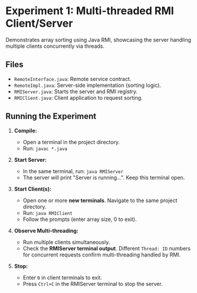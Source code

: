 # Experiment 1: Multi-threaded RMI Client/Server

Demonstrates array sorting using Java RMI, showcasing the server handling multiple clients concurrently via threads.

## Files

- `RemoteInterface.java`: Remote service contract.
- `RemoteImpl.java`: Server-side implementation (sorting logic).
- `RMIServer.java`: Starts the server and RMI registry.
- `RMIClient.java`: Client application to request sorting.

## Running the Experiment

1.  **Compile:**

    - Open a terminal in the project directory.
    - Run: `javac *.java`

2.  **Start Server:**

    - In the same terminal, run: `java RMIServer`
    - The server will print "Server is running...". Keep this terminal open.

3.  **Start Client(s):**

    - Open one or more **new terminals**. Navigate to the same project directory.
    - Run: `java RMIClient`
    - Follow the prompts (enter array size, 0 to exit).

4.  **Observe Multi-threading:**

    - Run multiple clients simultaneously.
    - Check the **RMIServer terminal output**. Different `Thread: ID` numbers for concurrent requests confirm multi-threading handled by RMI.

5.  **Stop:**
    - Enter `0` in client terminals to exit.
    - Press `Ctrl+C` in the RMIServer terminal to stop the server.
